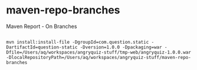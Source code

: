 # maven-repo-branches
Maven Report - On Branches

```

mvn install:install-file -DgroupId=com.question.static -DartifactId=question-static -Dversion=1.0.0 -Dpackaging=war -Dfile=/Users/aq/workspaces/angryquiz-stuff/tmp-web/angryquiz-1.0.0.war -DlocalRepositoryPath=/Users/aq/workspaces/angryquiz-stuff/maven-repo-branches

```
